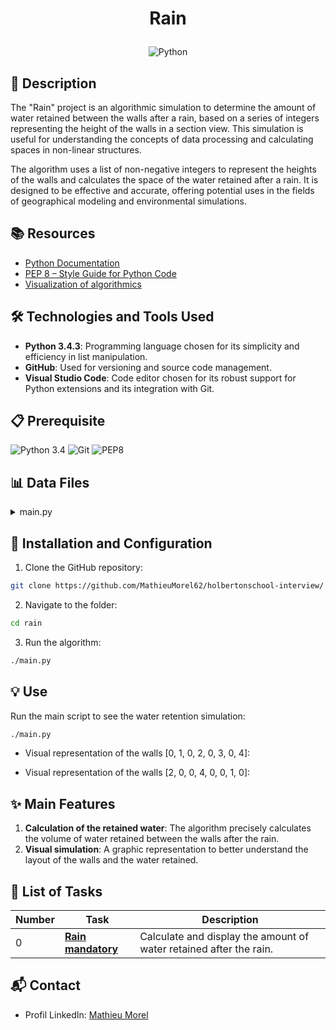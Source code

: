# <p align="center">Rain</p>
<p align="center">
  <img src="https://img.shields.io/badge/Python-3776AB?style=for-the-badge&logo=python&logoColor=white" alt="Python">
</p>

## 📝 Description

The "Rain" project is an algorithmic simulation to determine the amount of water retained between the walls after a rain, based on a series of integers representing the height of the walls in a section view. This simulation is useful for understanding the concepts of data processing and calculating spaces in non-linear structures.

The algorithm uses a list of non-negative integers to represent the heights of the walls and calculates the space of the water retained after a rain. It is designed to be effective and accurate, offering potential uses in the fields of geographical modeling and environmental simulations.

## 📚 Resources

- [Python Documentation](https://www.python.org/doc/)
- [PEP 8 – Style Guide for Python Code](https://pep8.org/)
- [Visualization of algorithmics](https://visualgo.net/en)

## 🛠️ Technologies and Tools Used

- **Python 3.4.3**: Programming language chosen for its simplicity and efficiency in list manipulation.
- **GitHub**: Used for versioning and source code management.
- **Visual Studio Code**: Code editor chosen for its robust support for Python extensions and its integration with Git.

## 📋 Prerequisite

<img src="https://img.shields.io/badge/Python-3.4.3-3776AB?style=for-the-badge&logo=python&logoColor=white" alt="Python 3.4">

<img src="https://img.shields.io/badge/Git-F05032?style=for-the-badge&logo=git&logoColor=white" alt="Git">

<img src="https://img.shields.io/badge/code%20style-PEP8-brightgreen.svg?style=for-the-badge" alt="PEP8">

## 📊 Data Files
<details>
<summary>main.py</summary>
<br>

```python
#!/usr/bin/python3
"""
0_main
"""
rain = __import__('0-rain').rain

if __name__ == "__main__":
    walls = [0, 1, 0, 2, 0, 3, 0, 4]
    print(rain(walls))
    walls = [2, 0, 0, 4, 0, 0, 1, 0]
    print(rain(walls))

```
</details>

## 🚀 Installation and Configuration

1. Clone the GitHub repository:

```sh
git clone https://github.com/MathieuMorel62/holbertonschool-interview/
```

2. Navigate to the folder:

```sh
cd rain
```

3. Run the algorithm:

```sh
./main.py
```

## 💡 Use

Run the main script to see the water retention simulation:

```sh
./main.py
```

- Visual representation of the walls [0, 1, 0, 2, 0, 3, 0, 4]:


- Visual representation of the walls [2, 0, 0, 4, 0, 0, 1, 0]:

## ✨ Main Features

1. **Calculation of the retained water**: The algorithm precisely calculates the volume of water retained between the walls after the rain.
2. **Visual simulation**: A graphic representation to better understand the layout of the walls and the water retained.

## 📝 List of Tasks

| Number | Task | Description |
| ------ | --------------------------------------- | ----------------------------------------------------------- |
| 0 | [**Rain mandatory**](https://github.com/MathieuMorel62/holbertonschool-interview/tree/main/rain/0-rain.py) | Calculate and display the amount of water retained after the rain. |

## 📬 Contact

- Profil LinkedIn: [Mathieu Morel](https://www.linkedin.com/in/mathieu-morel-9ab457261/)
